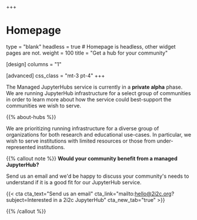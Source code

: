 +++
# Homepage
type = "blank"
headless = true  # Homepage is headless, other widget pages are not.
weight = 100
title = "Get a hub for your community"

[design]
  columns = "1"
  
[advanced]
  css_class = "mt-3 pt-4"
+++

The Managed JupyterHubs service is currently in a **private alpha** phase. We are running JupyterHub infrastructure for a select group of communities in order to learn more about how the service could best-support the communities we wish to serve.

{{% about-hubs %}}

We are prioritizing running infrastructure for a diverse group of organizations for both research and educational use-cases. In particular, we wish to serve institutions with limited resources or those from under-represented institutions.

{{% callout note %}}
**Would your community benefit from a managed JupyterHub?**

Send us an email and we'd be happy to discuss your community's needs to understand if it is a good fit for our JupyterHub service.

{{< cta cta_text="Send us an email" cta_link="mailto:hello@2i2c.org?subject=Interested in a 2i2c JupyterHub" cta_new_tab="true" >}}

{{% /callout %}}
